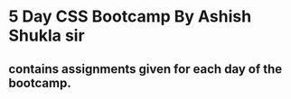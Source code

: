 # 5 Day CSS Bootcamp By Ashish Shukla sir

## contains assignments given for each day of the bootcamp.